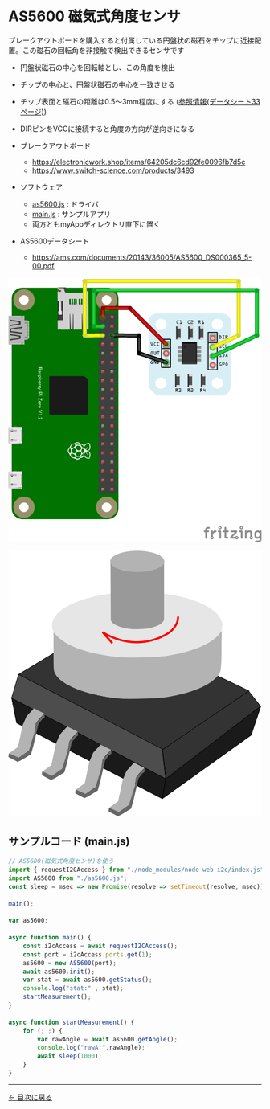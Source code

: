 # AS5600 磁気式角度センサ

ブレークアウトボードを購入すると付属している円盤状の磁石をチップに近接配置。この磁石の回転角を非接触で検出できるセンサです

* 円盤状磁石の中心を回転軸とし、この角度を検出
* チップの中心と、円盤状磁石の中心を一致させる
* チップ表面と磁石の距離は0.5～3mm程度にする ([参照情報(データシート33ページ)](https://ams.com/documents/20143/36005/AS5600_DS000365_5-00.pdf#page=34))
* DIRピンをVCCに接続すると角度の方向が逆向きになる
* ブレークアウトボード
  * https://electronicwork.shop/items/64205dc6cd92fe0096fb7d5c
  * https://www.switch-science.com/products/3493

* ソフトウェア
  * [as5600.js](https://raw.githubusercontent.com/chirimen-oh/chirimen-drivers/master/packages/as5600/as5600.js) : ドライバ
  * [main.js](main.js) : サンプルアプリ
  * 両方ともmyAppディレクトリ直下に置く

* AS5600データシート
  * https://ams.com/documents/20143/36005/AS5600_DS000365_5-00.pdf

![AS5600.png](AS5600.png)

![AS5600_drawing.svg](AS5600_drawing.svg)

## サンプルコード (main.js)

```javascript
// AS5600(磁気式角度センサ)を使う
import { requestI2CAccess } from "./node_modules/node-web-i2c/index.js";
import AS5600 from "./as5600.js";
const sleep = msec => new Promise(resolve => setTimeout(resolve, msec));

main();

var as5600;

async function main() {
    const i2cAccess = await requestI2CAccess();
    const port = i2cAccess.ports.get(1);
    as5600 = new AS5600(port);
    await as5600.init();
    var stat = await as5600.getStatus();
    console.log("stat:" , stat);
    startMeasurement();
}

async function startMeasurement() {
    for (; ;) {
        var rawAngle = await as5600.getAngle();
        console.log("rawA:",rawAngle);
        await sleep(1000);
    }
}
```


---
[← 目次に戻る](../index.md)
